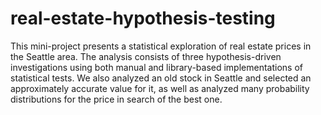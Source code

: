 # real-estate-hypothesis-testing
This mini-project presents a statistical exploration of real estate prices in the Seattle area. The analysis consists of three hypothesis-driven investigations using both manual and library-based implementations of statistical tests. We also analyzed an old stock in Seattle and selected an approximately accurate value for it, as well as analyzed many probability distributions for the price in search of the best one.
